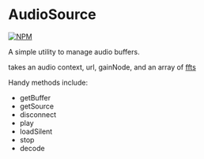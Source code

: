 # AudioSource

[![NPM](https://nodei.co/npm/audiosource.png?downloads=true)](https://npmjs.org/package/audiosource)

A simple utility to manage audio buffers.

takes an audio context, url, gainNode, and an array of [ffts](https://github.com/meandavejustice/audio-fft)

Handy methods include:
* getBuffer
* getSource
* disconnect
* play
* loadSilent
* stop
* decode
